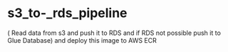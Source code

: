 # s3_to-_rds_pipeline
( Read data from s3 and push it to RDS and if RDS not possible push it to Glue Database) and deploy this image to AWS ECR
